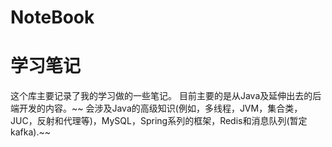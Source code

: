 # NoteBook
# 学习笔记
这个库主要记录了我的学习做的一些笔记。
目前主要的是从Java及延伸出去的后端开发的内容。~~
会涉及Java的高级知识(例如，多线程，JVM，集合类，JUC，反射和代理等)，MySQL，Spring系列的框架，Redis和消息队列(暂定kafka).~~
